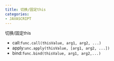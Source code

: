```yaml
---
title: 切换/固定this
categories: 
- JAVASCRIPT
---
```


切换/固定this
- call:`func.call(thisValue, arg1, arg2, ...)`
- apply:`unc.apply(thisValue, [arg1, arg2, ...])`
- bind:`func.bind(thisValue, arg1, arg2,...)`



